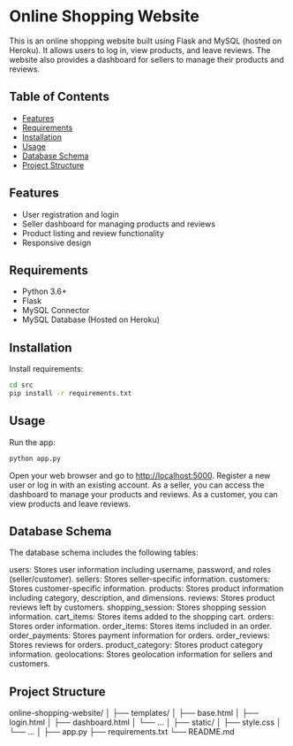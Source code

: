 # Online Shopping Website

This is an online shopping website built using Flask and MySQL (hosted on Heroku). It allows users to log in, view products, and leave reviews. The website also provides a dashboard for sellers to manage their products and reviews.

## Table of Contents

- [Features](#features)
- [Requirements](#requirements)
- [Installation](#installation)
- [Usage](#usage)
- [Database Schema](#database-schema)
- [Project Structure](#project-structure)

## Features

- User registration and login
- Seller dashboard for managing products and reviews
- Product listing and review functionality
- Responsive design

## Requirements

- Python 3.6+
- Flask
- MySQL Connector
- MySQL Database (Hosted on Heroku)

## Installation

Install requirements:

```bash
cd src
pip install -r requirements.txt
```

## Usage

Run the app:

```bash
python app.py
```

Open your web browser and go to [http://localhost:5000](http://localhost:5000).
Register a new user or log in with an existing account.
As a seller, you can access the dashboard to manage your products and reviews.
As a customer, you can view products and leave reviews.

## Database Schema

The database schema includes the following tables:

users: Stores user information including username, password, and roles (seller/customer).
sellers: Stores seller-specific information.
customers: Stores customer-specific information.
products: Stores product information including category, description, and dimensions.
reviews: Stores product reviews left by customers.
shopping_session: Stores shopping session information.
cart_items: Stores items added to the shopping cart.
orders: Stores order information.
order_items: Stores items included in an order.
order_payments: Stores payment information for orders.
order_reviews: Stores reviews for orders.
product_category: Stores product category information.
geolocations: Stores geolocation information for sellers and customers.

## Project Structure

online-shopping-website/
│
├── templates/
│   ├── base.html
│   ├── login.html
│   ├── dashboard.html
│   └── ...
│
├── static/
│   ├── style.css
│   └── ...
│
├── app.py
├── requirements.txt
└── README.md
